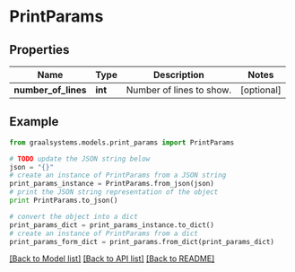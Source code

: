 # PrintParams


## Properties

Name | Type | Description | Notes
------------ | ------------- | ------------- | -------------
**number_of_lines** | **int** | Number of lines to show. | [optional] 

## Example

```python
from graalsystems.models.print_params import PrintParams

# TODO update the JSON string below
json = "{}"
# create an instance of PrintParams from a JSON string
print_params_instance = PrintParams.from_json(json)
# print the JSON string representation of the object
print PrintParams.to_json()

# convert the object into a dict
print_params_dict = print_params_instance.to_dict()
# create an instance of PrintParams from a dict
print_params_form_dict = print_params.from_dict(print_params_dict)
```
[[Back to Model list]](../README.md#documentation-for-models) [[Back to API list]](../README.md#documentation-for-api-endpoints) [[Back to README]](../README.md)


